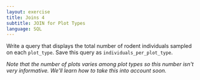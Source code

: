 ```yaml
---
layout: exercise
title: Joins 4
subtitle: JOIN for Plot Types
language: SQL
---
```


Write a query that displays the total number of rodent individuals sampled on
each `plot_type`. Save this query as `individuals_per_plot_type`.

*Note that the number of plots varies among plot types so this number isn't very
informative.  We'll learn how to take this into account soon.*
